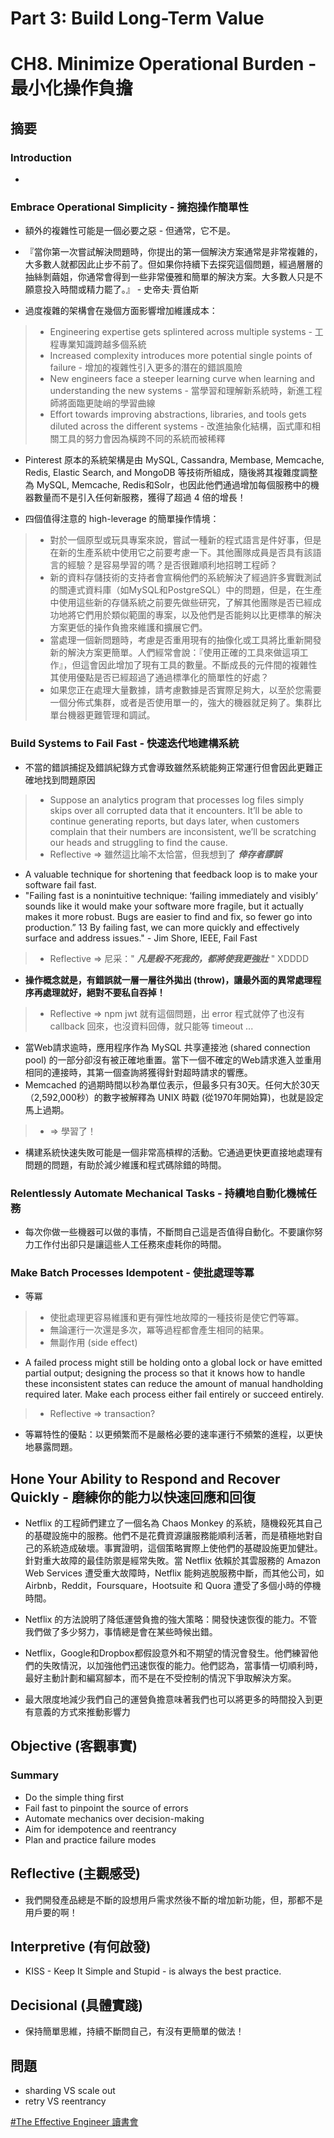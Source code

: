 # Part 3: Build Long-Term Value

# CH8. Minimize Operational Burden - 最小化操作負擔
## 摘要

### Introduction

* 
> 

### Embrace Operational Simplicity - 擁抱操作簡單性

* 額外的複雜性可能是一個必要之惡 - 但通常，它不是。
* 『當你第一次嘗試解決問題時，你提出的第一個解決方案通常是非常複雜的，大多數人就都因此止步不前了。但如果你持續下去探究這個問題，經過層層的抽絲剝繭姐，你通常會得到一些非常優雅和簡單的解決方案。大多數人只是不願意投入時間或精力罷了。』 - 史帝夫·賈伯斯 

* 過度複雜的架構會在幾個方面影響增加維護成本：
> * Engineering expertise gets splintered across multiple systems - 工程專業知識跨越多個系統
> * Increased complexity introduces more potential single points of failure - 增加的複雜性引入更多的潛在的錯誤風險
> * New engineers face a steeper learning curve when learning and understanding the new systems - 當學習和理解新系統時，新進工程師將面臨更陡峭的學習曲線
> * Effort towards improving abstractions, libraries, and tools gets diluted across the different systems - 改進抽象化結構，函式庫和相關工具的努力會因為橫跨不同的系統而被稀釋

* Pinterest 原本的系統架構是由 MySQL, Cassandra, Membase, Memcache, Redis, Elastic Search, and MongoDB 等技術所組成，隨後將其複雜度調整為 MySQL, Memcache, Redis和Solr，也因此他們通過增加每個服務中的機器數量而不是引入任何新服務，獲得了超過 4 倍的增長！

* 四個值得注意的 high-leverage 的簡單操作情境：
> * 對於一個原型或玩具專案來說，嘗試一種新的程式語言是件好事，但是在新的生產系統中使用它之前要考慮一下。其他團隊成員是否具有該語言的經驗？是容易學習的嗎？是否很難順利地招聘工程師？
> * 新的資料存儲技術的支持者會宣稱他們的系統解決了經過許多實戰測試的關連式資料庫（如MySQL和PostgreSQL）中的問題，但是，在生產中使用這些新的存儲系統之前要先做些研究，了解其他團隊是否已經成功地將它們用於類似範圍的專案，以及他們是否能夠以比更標準的解決方案更低的操作負擔來維護和擴展它們。
> * 當處理一個新問題時，考慮是否重用現有的抽像化或工具將比重新開發新的解決方案更簡單。人們經常會說：『使用正確的工具來做這項工作』，但這會因此增加了現有工具的數量。不斷成長的元件間的複雜性其使用優點是否已經超過了通過標準化的簡單性的好處？
> * 如果您正在處理大量數據，請考慮數據是否實際足夠大，以至於您需要一個分佈式集群，或者是否使用單一的，強大的機器就足夠了。集群比單台機器更難管理和調試。

### Build Systems to Fail Fast - 快速迭代地建構系統

* 不當的錯誤捕捉及錯誤紀錄方式會導致雖然系統能夠正常運行但會因此更難正確地找到問題原因
> * Suppose an analytics program that processes log files simply skips over all corrupted data that it encounters. It’ll be able to continue generating reports, but days later, when customers complain that their numbers are inconsistent, we’ll be scratching our heads and struggling to find the cause.
> * Reflective => 雖然這比喻不太恰當，但我想到了 ***倖存者謬誤***

* A valuable technique for shortening that feedback loop is to make your software fail fast.
* "Failing fast is a nonintuitive technique: ‘failing immediately and visibly’ sounds like it would make your software more fragile, but it actually makes it more robust. Bugs are easier to find and fix, so fewer go into production.” 13 By failing fast, we can more quickly and effectively surface and address issues." - Jim Shore, IEEE, Fail Fast
> * Reflective => 尼采：" ***凡是殺不死我的，都將使我更強壯*** " XDDDD

* **操作概念就是，有錯誤就一層一層往外拋出 (throw)，讓最外面的異常處理程序再處理就好，絕對不要私自吞掉！**
> * Reflective => npm jwt 就有這個問題，出 error 程式就停了也沒有 callback 回來，也沒資料回傳，就只能等 timeout ...

* 當Web請求逾時，應用程序作為 MySQL 共享連接池 (shared connection pool) 的一部分卻沒有被正確地重置。當下一個不確定的Web請求進入並重用相同的連接時，其第一個查詢將獲得針對超時請求的響應。
* Memcached 的過期時間以秒為單位表示，但最多只有30天。任何大於30天（2,592,000秒）的數字被解釋為 UNIX 時戳 (從1970年開始算)，也就是設定馬上過期。
> * => 學習了！

* 構建系統快速失敗可能是一個非常高槓桿的活動。它通過更快更直接地處理有問題的問題，有助於減少維護和程式碼除錯的時間。

### Relentlessly Automate Mechanical Tasks - 持續地自動化機械任務

* 每次你做一些機器可以做的事情，不斷問自己這是否值得自動化。不要讓你努力工作付出卻只是讓這些人工任務來虛耗你的時間。
> 

### Make Batch Processes Idempotent - 使批處理等冪

* 等冪
> * 使批處理更容易維護和更有彈性地故障的一種技術是使它們等冪。
> * 無論運行一次還是多次，冪等過程都會產生相同的結果。
> * 無副作用 (side effect)

* A failed process might still be holding onto a global lock or have emitted partial output; designing the process so that it knows how to handle these inconsistent states can reduce the amount of manual handholding required later. Make each process either fail entirely or succeed entirely.
> * Reflective => transaction?

* 等冪特性的優點：以更頻繁而不是嚴格必要的速率運行不頻繁的進程，以更快地暴露問題。

## Hone Your Ability to Respond and Recover Quickly - 磨練你的能力以快速回應和回復

* Netflix 的工程師們建立了一個名為 Chaos Monkey 的系統，隨機殺死其自己的基礎設施中的服務。他們不是花費資源讓服務能順利活著，而是積極地對自己的系統造成破壞。事實證明，這個策略實際上使他們的基礎設施更加健壯。針對重大故障的最佳防禦是經常失敗。當 Netflix 依賴於其雲服務的 Amazon Web Services 遭受重大故障時，Netflix 能夠逃脫服務中斷，而其他公司，如Airbnb，Reddit，Foursquare，Hootsuite 和 Quora 遭受了多個小時的停機時間。
* Netflix 的方法說明了降低運營負擔的強大策略：開發快速恢復的能力。不管我們做了多少努力，事情總是會在某些時候出錯。 
* Netflix，Google和Dropbox都假設意外和不期望的情況會發生。他們練習他們的失敗情況，以加強他們迅速恢復的能力。他們認為，當事情一切順利時，最好主動計劃和編寫腳本，而不是在不受控制的情況下爭取解決方案。

* 最大限度地減少我們自己的運營負擔意味著我們也可以將更多的時間投入到更有意義的方式來推動影響力
 
## Objective (客觀事實)

### Summary

* Do the simple thing first
* Fail fast to pinpoint the source of errors
* Automate mechanics over decision-making
* Aim for idempotence and reentrancy
* Plan and practice failure modes

## Reflective (主觀感受) 
* 我們開發產品總是不斷的設想用戶需求然後不斷的增加新功能，但，那都不是用戶要的啊！

## Interpretive (有何啟發)
* KISS - Keep It Simple and Stupid - is always the best practice.

## Decisional (具體實踐)
* 保持簡單思維，持續不斷問自己，有沒有更簡單的做法！ 

## 問題
* sharding VS scale out
* retry VS reentrancy

[#The Effective Engineer 讀書會](https://softnshare.wordpress.com/portfolio/packageeffectiveengineer/)
